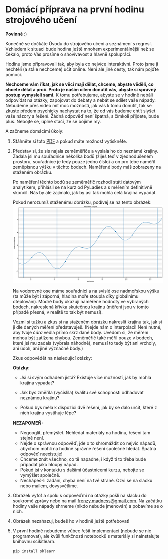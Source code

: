 # Domácí příprava na první hodinu strojového učení
**Povinné** :)

Konečně se dočkáte Úvodu do strojového učení a seznámení s
regresí. Vzhledem  k situaci bude hodina ještě mnohem experimentálnější než se
čekalo, proto Vás prosíme o shovívavost a hlavně spolupráci.

Hodinu jsme připravovali tak, aby byla co nejvíce interaktivní. Proto jsme
ji nechtěli (a stále nechceme) učit online. Není ale jiné cesty, tak nám pojďte
pomoci.

**Nechceme vám říkat, jak se věci mají dělat, chceme, abyste věděli, co chcete
dělat a proč. Proto je naším cílem donutit vás, abyste si správný postup
vymysleli sami.** K tomu potřebujeme, abyste se v hodině nebáli odpovídat na
otázky, zapojovat do debaty a nebát se sdílet vaše nápady. Nebudeme přes video
mít moc možností, jak vás k tomu donutit, tak se zkuste předem psychicky
nachystat na to, že od vás budeme chtít slyšet vaše názory a řešení. Žádná
odpověď není špatná, s čímkoli přijdete, bude plus. Nebojte se, úplně stačí,
že se bojíme my.

A začneme domácími úkoly:

1. Stáhněte si toto [PDF](static/krajina.pdf) a pokud máte možnost vytiskněte.

3.  Představ si, že sis najala zeměměřiče a vyslala ho do neznámé
    krajiny. Zadala jsi mu souřadnice několika bodů (žiješ teď v zjednodušeném
    prostoru, souřadnice je tedy pouze jedno číslo) a on pro tebe naměřil
    zeměpisnou výšku v těchto bodech. Naměřené body máš zobrazeny na staženém
    obrázku.

	Po naměření těchto bodů se zeměměřič rozhodl státi datovým analytikem,
    přihlásil se na kurz od PyLadies a s měřením definitivně skončil.  Nás by
    ale zajímalo, jak by asi tak mohla celá krajina vypadat.

	Pokud nerozumíš staženému obrázku, podívej se na tento obrázek:
	 ![krajina-příklad](static/krajina-priklad.png)

	Na vodorovné ose máme souřadnici a na svislé ose nadmořskou výšku (ta může
	být i záporná, hladina moře stoupla díky globálnímu oteplování).  Modré
	body ukazují naměřené hodnoty ve vybraných bodech, nakreslená křivka
	skutečnou krajinu (měření jsou v tomto případě přesná, v realitě to tak být
	nemusí).

	Vezmi si tužku a zkus si na staženém obrázku nakreslit krajinu tak, jak si ji dle daných měření představuješ. (Nejde nám o
    interpolaci! Není nutné, aby tvoje *čára* vedla přímo skrz dané
    body. Uvědom si, že měření mohou být zatížena chybou. Zeměměřič také měřil
    pouze v bodech, které jsi mu zadala (vybrala náhodně), nemusí to tedy být
    ani vrcholy, ani údolí, ani jiné význačné body.)

	Zkus odpovědět na následující otázky:

    **Otázky:**

    + Jsi si svým odhadem jistá? Existuje více možností, jak by mohla
        krajina vypadat?

    + Jak bys změřila (vyčíslila) kvalitu své schopnosti
        odhadovat neznámou krajinu?

    + Pokud bys měla k dispozici dvě řešení, jak by se dalo určit, které  z
        nich krajinu vystihuje lépe?

    **NEZAPOMEŇ:**
    - Negooglit, přemýšlet. Nehledat materiály na hodinu, řešení tam stejně
    není.
    - Nejde o správnou odpověď, jde o to shromáždit co nejvíc nápadů, abychom
    mohli na hodině správné řešení společně hledat. Špatná
    odpověď neexistuje!
    - Chceme znát všechno, co tě napadne, i když ti to třeba bude připadat
    jako hloupý nápad.
    - Pokud jsi v kontaktu s dalšími účastnicemi kurzu, nebojte se vymýšlet
    společně.
    - Nechápeš-li zadání, chyba není na tvé straně. Ozvi se na slacku nebo
    mailem, dovysvětlíme.

3. Obrázek vyfoť a spolu s odpověďmi na otázky pošli na slacku do soukromé
   zprávy nebo na mail frenzy.madness@gmail.com. Na začátku hodiny vaše nápady
   shrneme (nikdo nebude jmenován) a pobavíme se o nich.

4. Obrázek nezahazuj, budeš ho v hodině ještě potřebovat!

5. V první hodině nebudeme vůbec řešit implementaci (nebude se nic
   programovat), ale kvůli funkčnosti notebooků s materiály si nainstalujte
   knihovnu scikitlearn.
   ```
   pip install sklearn
   ```
